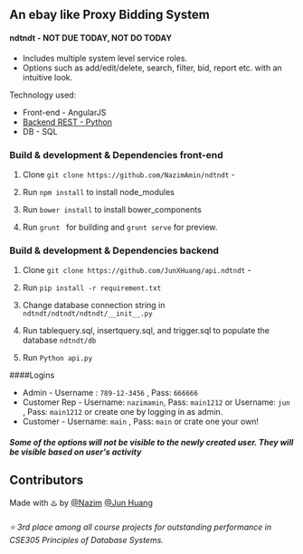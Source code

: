 ## An ebay like Proxy Bidding System
#### ndtndt - NOT DUE TODAY, NOT DO TODAY

  - Includes multiple system level service roles.
  - Options such as add/edit/delete, search, filter, bid, report etc. with an intuitive look.

Technology used:
 - Front-end - AngularJS
 - [Backend REST  - Python](https://github.com/NazimAmin/api.ndtndt)  
 - DB - SQL

### Build & development & Dependencies front-end

1. Clone `git clone https://github.com/NazimAmin/ndtndt` -

2. Run `npm install` to install node_modules

3. Run `bower install` to install bower_components


4. Run `grunt ` for building and `grunt serve` for preview.

### Build & development & Dependencies backend

1. Clone `git clone https://github.com/JunXHuang/api.ndtndt` -

2. Run `pip install -r requirement.txt`

3. Change database connection string in `ndtndt/ndtndt/ndtndt/__init__.py`

4. Run tablequery.sql, insertquery.sql, and trigger.sql to populate the database `ndtndt/db`

5. Run `Python api.py`


####Logins

-  Admin -  Username : `789-12-3456` , Pass: `666666`
-  Customer Rep - Username: `nazimamin`, Pass: `main1212`  or Username: `jun` , Pass: `main1212`  or create one by logging in as admin.
-  Customer - Username: `main` , Pass: `main`  or crate one your own!

##### *Some of the options will not be visible to the newly created user. They will be visible based on user's activity*


## Contributors


Made with :hotsprings: by [@Nazim](http://github.com/nazimamin) [@Jun Huang](http://github.com/JunXHuang)


###### :star: 3rd place among all course projects for outstanding performance in CSE305 Principles of Database Systems. 
